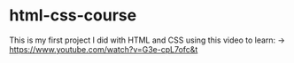 # html-css-course

This is my first project I did with HTML and CSS using this video to learn:
-> https://www.youtube.com/watch?v=G3e-cpL7ofc&t
